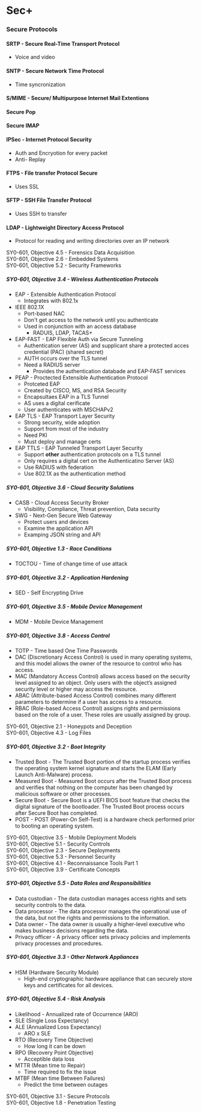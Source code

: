 # Sec+ 

### Secure Protocols
#### SRTP - Secure Real-Time Transport Protocol  
* Voice and video
#### SNTP - Secure Network Time Protocol  
* Time syncronization  
#### S/MIME - Secure/ Multipurpose Internet Mail Extentions
#### Secure Pop
#### Secure IMAP
#### IPSec - Internet Protocol Security 
* Auth and Encryotion for every packet
* Anti- Replay
#### FTPS - File transfer Protocol Secure  
* Uses SSL
#### SFTP - SSH File Transfer Protocol  
* Uses SSH to transfer
#### LDAP - Lightweight Directory Access Protocol  
* Protocol for reading and writing directories over an IP network

SY0-601, Objective 4.5 - Forensics Data Acquisition  
SY0-601, Objective 2.6 - Embedded Systems  
SY0-601, Objective 5.2 - Security Frameworks  
##### SY0-601, Objective 3.4 - Wireless Authentication Protocols   
* EAP - Extensible Authentication Protocol
  * Integrates with 802.1x
* IEEE 802.1X
  * Port-based NAC
  * Don't get access to the network until you authenticate
  * Used in conjunction with an access database
    * RADUIS, LDAP, TACAS+
* EAP-FAST - EAP Flexible Auth via Secure Tunneling
  * Authentication server (AS) and supplicant share a protected acces credential (PAC) (shared secret)
  * AUTH occurs over the TLS tunnel
  * Need a RADIUS server
    * Provides the authentication databade and EAP-FAST services
* PEAP - Proctected Extensible Authentication Protocol
  * Protceted EAP
  * Created by CISCO, MS, and RSA Security
  * Encapsultaes EAP in a TLS Tunnel
  * AS uses a digital cerificate
  * User authenticates with MSCHAPv2
* EAP TLS - EAP Transport Layer Security
  * Strong security, wide adoption
  * Support from most of the industry
  * Need PKI
  * Must deploy and manage certs
* EAP TTLS - EAP Tunneled Transport Layer Security
  * Support __other__ authentication protocols on a TLS tunnel
  * Only requires a digital cert on the Authenticatino Server (AS)
  * Use RADIUS with federation 
  * Use 802.1X as the authentication method
    
##### SY0-601, Objective 3.6 - Cloud Security Solutions  
* CASB - Cloud Access Security Broker
  * Visibility, Compliance, Threat prevention, Data security
* SWG - Next-Gen Secure Web Gateway
  * Protect users and devices
  * Examine the application API
  * Examping JSON string and API   

##### SY0-601, Objective 1.3 - Race Conditions  
* TOCTOU - Time of change time of use attack

##### SY0-601, Objective 3.2 - Application Hardening  
* SED - Self Encrypting Drive  

##### SY0-601, Objective 3.5 - Mobile Device Management  
* MDM - Mobile Device Management
  
##### SY0-601, Objective 3.8 - Access Control  
* TOTP - Time based One Time Passwords
* DAC (Discretionary Access Control) is used in many operating systems, and this model allows the owner of the resource to control who has access.
* MAC (Mandatory Access Control) allows access based on the security level assigned to an object. Only users with the object’s assigned security level or higher may access the resource.
* ABAC (Attribute-based Access Control) combines many different parameters to determine if a user has access to a resource.
* RBAC (Role-based Access Control) assigns rights and permissions based on the role of a user. These roles are usually assigned by group.
  
SY0-601, Objective 2.1 - Honeypots and Deception  
SY0-601, Objective 4.3 - Log Files  
##### SY0-601, Objective 3.2 - Boot Integrity  
* Trusted Boot - The Trusted Boot portion of the startup process verifies the operating system kernel signature and starts the ELAM (Early Launch Anti-Malware) process.
* Measured Boot - Measured Boot occurs after the Trusted Boot process and verifies that nothing on the computer has been changed by malicious software or other processes.
* Secure Boot - Secure Boot is a UEFI BIOS boot feature that checks the digital signature of the bootloader. The Trusted Boot process occurs after Secure Boot has completed.
* POST - POST (Power-On Self-Test) is a hardware check performed prior to booting an operating system.


SY0-601, Objective 3.5 - Mobile Deployment Models  
SY0-601, Objective 5.1 - Security Controls  
SY0-601, Objective 2.3 - Secure Deployments  
SY0-601, Objective 5.3 - Personnel Security  
SY0-601, Objective 4.1 - Reconnaissance Tools Part 1  
SY0-601, Objective 3.9 - Certificate Concepts    

##### SY0-601, Objective 5.5 - Data Roles and Responsibilities  
* Data custodian - The data custodian manages access rights and sets security controls to the data.  
* Data processor - The data processor manages the operational use of the data, but not the rights and permissions to the information.  
* Data owner - The data owner is usually a higher-level  executive who makes business decisions regarding the data.  
* Privacy officer - A privacy officer sets privacy policies and implements privacy processes and procedures.   

##### SY0-601, Objective 3.3 - Other Network Appliances  
* HSM (Hardware Security Module)
  * High-end cryptographic hardware appliance that can securely store keys and certificates for all devices.
##### SY0-601, Objective 5.4 - Risk Analysis
* Likelihood - Annualized rate of Occurrence (ARO)
* SLE (Single Loss Expectancy)
* ALE (Annualized Loss Expectancy)
  * ARO x SLE
* RTO (Recovery Time Objective)
  * How long it can be down 
* RPO (Recovery Point Objective)
  * Acceptible data loss
* MTTR (Mean time to Repair)
  * Time required to fix the issue
* MTBF (Mean time Between Failures)
  * Predict the time between outages
   

SY0-601, Objective 3.1 - Secure Protocols  
SY0-601, Objective 1.8 - Penetration Testing  
